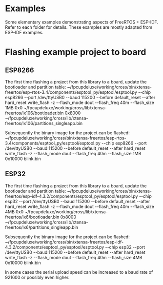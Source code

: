 # Examples
Some elementary examples demonstrating aspects of FreeRTOS + ESP-IDF. Refer to each folder for details.  These examples are mostly adapted from ESP-IDF examples.

# Flashing example project to board
## ESP8266
The first time flashing a project from this library to a board, update the bootloader and partition table:
~/fpcupdeluxe/working/cross/bin/xtensa-freertos/esp-rtos-3.4/components/esptool_py/esptool/esptool.py --chip esp8266 --port /dev/ttyUSB0 --baud 115200 --before default_reset --after hard_reset write_flash -z --flash_mode dout --flash_freq 40m --flash_size 1MB 0x0 ~/fpcupdeluxe/working/cross/lib/xtensa-freertos/lx106/bootloader.bin 0x8000 ~/fpcupdeluxe/working/cross/lib/xtensa-freertos/lx106/partitions_singleapp.bin 

Subsequently the binary image for the project can be flashed:
~/fpcupdeluxe/working/cross/bin/xtensa-freertos/esp-rtos-3.4/components/esptool_py/esptool/esptool.py --chip esp8266 --port /dev/ttyUSB0 --baud 115200 --before default_reset --after hard_reset write_flash -z --flash_mode dout --flash_freq 40m --flash_size 1MB 0x10000 blink.bin 

## ESP32
The first time flashing a project from this library to a board, update the bootloader and partition table:
~/fpcupdeluxe/working/cross/bin/xtensa-freertos/esp-idf-4.3.2/components/esptool_py/esptool/esptool.py --chip esp32 --port /dev/ttyUSB0 --baud 115200 --before default_reset --after hard_reset write_flash -z --flash_mode dout --flash_freq 40m --flash_size 4MB 0x0 ~/fpcupdeluxe/working/cross/lib/xtensa-freertos/lx6/bootloader.bin 0x8000 ~/fpcupdeluxe/working/cross/lib/xtensa-freertos/lx6/partitions_singleapp.bin 

Subsequently the binary image for the project can be flashed:
~/fpcupdeluxe/working/cross/bin/xtensa-freertos/esp-idf-4.3.2/components/esptool_py/esptool/esptool.py --chip esp32 --port /dev/ttyUSB0 --baud 115200 --before default_reset --after hard_reset write_flash -z --flash_mode dout --flash_freq 40m --flash_size 4MB 0x10000 blink.bin  

In some cases the serial upload speed can be increased to a baud rate of 921600 or possibly even higher.


